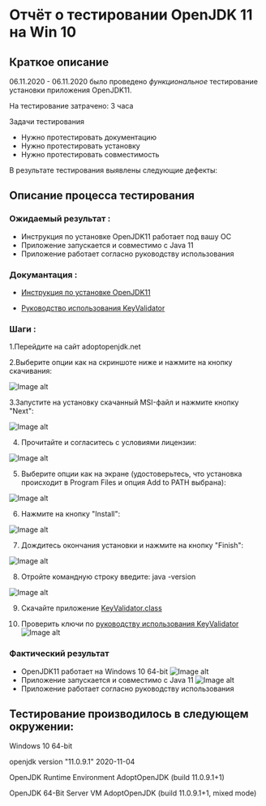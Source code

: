 # Отчёт о тестировании OpenJDK 11 на Win 10
## Краткое описание
06.11.2020 - 06.11.2020 было проведено *функциональное* тестирование установки приложения OpenJDK11.

На тестирование затрачено: 3 часа

Задачи тестирования

* Нужно протестировать документацию
* Нужно протестировать установку
* Нужно протестировать совместимость


В результате тестирования выявлены следующие дефекты:



## Описание процесса тестирования

### Ожидаемый результат :
* Инструкция по установке OpenJDK11 работает под вашу ОС
* Приложение запускается и совместимо с Java 11
* Приложение работает согласно руководству использования

### Докумантация : 

* [Инструкция по установке OpenJDK11](https://github.com/netology-code/javaqa-homeworks/blob/master/intro/openjdk11-manual.md)

* [Руководство использования KeyValidator ](https://github.com/netology-code/javaqa-homeworks/blob/master/intro/user-manual.md)

### Шаги : 
1.Перейдите на сайт adoptopenjdk.net


2.Выберите опции как на скриншоте ниже и нажмите на кнопку скачивания:

![Image alt](https://github.com/Cook1eM/screenshots/raw/main/win-adoptopenjdk.png)

3.Запустите на установку скачанный MSI-файл и нажмите кнопку "Next":

![Image alt](https://github.com/Cook1eM/screenshots/raw/main/win-step1.png)

4. Прочитайте и согласитесь с условиями лицензии:

![Image alt](https://github.com/Cook1eM/screenshots/raw/main/win-step2.png)

5. Выберите опции как на экране (удостоверьтесь, что установка происходит в Program Files и опция Add to PATH выбрана):

![Image alt](https://github.com/Cook1eM/screenshots/raw/main/win-step3.png)

6. Нажмите на кнопку "Install":

![Image alt](https://github.com/Cook1eM/screenshots/raw/main/win-step4.png)


7. Дождитесь окончания установки и нажмите на кнопку "Finish":

![Image alt](https://github.com/Cook1eM/screenshots/raw/main/win-step5.png)

8. Отройте командную строку введите: java -version

![Image alt](https://github.com/Cook1eM/screenshots/raw/main/win-step6.png)

9. Скачайте приложение [KeyValidator.class](https://github.com/netology-code/javaqa-homeworks/blob/master/intro/artifacts/KeyValidator.class)

10. Проверить ключи по [руководству использования KeyValidator ](https://github.com/netology-code/javaqa-homeworks/blob/master/intro/user-manual.md)
![Image alt](https://github.com/Cook1eM/screenshots/raw/main/win-step7.png)

### Фактический результат
* OpenJDK11 работает на Windows 10 64-bit
![Image alt](https://github.com/Cook1eM/screenshots/raw/main/win-step6.png)
* Приложение запускается и совместимо с Java 11
![Image alt](https://github.com/Cook1eM/screenshots/raw/main/win-step7.png)
* Приложение работает согласно руководству использования


## Тестирование производилось в следующем окружении:

Windows 10 64-bit

openjdk version "11.0.9.1" 2020-11-04

OpenJDK Runtime Environment AdoptOpenJDK (build 11.0.9.1+1)

OpenJDK 64-Bit Server VM AdoptOpenJDK (build 11.0.9.1+1, mixed mode)
